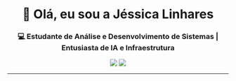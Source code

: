 <h1 align="center">👋 Olá, eu sou a Jéssica Linhares</h1>
<h3 align="center">💻 Estudante de Análise e Desenvolvimento de Sistemas | Entusiasta de IA e Infraestrutura</h3>

<p align="center">
  <a href="https://www.linkedin.com/in/j%C3%A9ssica-linhares-hofsetz/"><img src="https://img.shields.io/badge/-LinkedIn-0A66C2?style=flat-square&logo=linkedin&logoColor=white"/></a>
  <a href="mailto:jlinhareshofsetz@gmail.com"><img src="https://img.shields.io/badge/-Email-D14836?style=flat-square&logo=gmail&logoColor=white"/></a>
</p>

---
